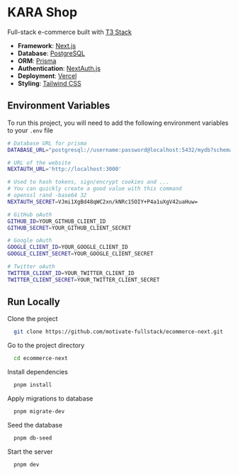 # KARA Shop

Full-stack e-commerce built with [T3 Stack](https://create.t3.gg/)

- **Framework**: [Next.js](https://nextjs.org/)
- **Database**: [PostgreSQL](https://www.postgresql.org/)
- **ORM**: [Prisma](https://prisma.io/)
- **Authentication**: [NextAuth.js](https://next-auth.js.org/)
- **Deployment**: [Vercel](https://vercel.com)
- **Styling**: [Tailwind CSS](https://tailwindcss.com/)


## Environment Variables

To run this project, you will need to add the following environment variables to your `.env` file

```bash
# Database URL for prisma
DATABASE_URL="postgresql://username:password@localhost:5432/mydb?schema=public"

# URL of the website
NEXTAUTH_URL='http://localhost:3000'

# Used to hash tokens, sign/encrypt cookies and ...
# You can quickly create a good value with this command
# openssl rand -base64 32
NEXTAUTH_SECRET=VJmi1XgBd48qWC2xn/kNRc15OIY+P4a1uXgV42uaHuw=

# GitHub oAuth
GITHUB_ID=YOUR_GITHUB_CLIENT_ID
GITHUB_SECRET=YOUR_GITHUB_CLIENT_SECRET

# Google oAuth
GOOGLE_CLIENT_ID=YOUR_GOOGLE_CLIENT_ID
GOOGLE_CLIENT_SECRET=YOUR_GOOGLE_CLIENT_SECRET

# Twitter oAuth
TWITTER_CLIENT_ID=YOUR_TWITTER_CLIENT_ID
TWITTER_CLIENT_SECRET=YOUR_TWITTER_CLIENT_SECRET
```

## Run Locally

Clone the project

```bash
  git clone https://github.com/motivate-fullstack/ecommerce-next.git
```

Go to the project directory

```bash
  cd ecommerce-next
```

Install dependencies

```bash
  pnpm install
```

Apply migrations to database

```bash
  pnpm migrate-dev
```

Seed the database

```bash
  pnpm db-seed
```

Start the server

```bash
  pnpm dev
```
